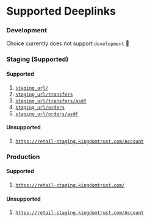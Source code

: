 # Supported Deeplinks

<h3>Development</h3>

Choice currently does not support `development` 🚧

<h3>Staging (Supported)</h3>

<h4>Supported</h4>

1. [`staging_url/`](https://retail-staging.kingdomtrust.com/)
2. [`staging_url/transfers`](https://retail-staging.kingdomtrust.com/transfers)
3. [`staging_url/transfers/asdf`](https://retail-staging.kingdomtrust.com/transfers/asdf)
4. [`staging_url/orders`](https://retail-staging.kingdomtrust.com/orders)
5. [`staging_url/orders/asdf`](https://retail-staging.kingdomtrust.com/orders/asdf)

<h4>Unsupported</h4>

1. [`https://retail-staging.kingdomtrust.com/Account`](https://retail-staging.kingdomtrust.com/Account)

<h3>Production</h3>

<h4>Supported</h4>

1. [`https://retail-staging.kingdomtrust.com/`](https://retail-staging.kingdomtrust.com/)

<h4>Unsupported</h4>

1. [`https://retail-staging.kingdomtrust.com/Account`](https://retail-staging.kingdomtrust.com/Account)
